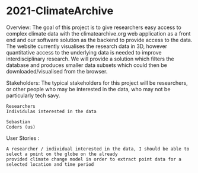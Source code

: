 # 2021-ClimateArchive

Overview:
    The goal of this project is to give researchers easy access to complex climate data with the climatearchive.org web application as a front end and our software solution as the
    backend to provide access to the data. The website currently visualises the research data in 3D, however quantitative access to the underlying data is needed to improve
    interdisciplinary research. We will provide a solution which filters the database and produces smaller data subsets which could then be downloaded/visualised from the browser.

Stakeholders:
    The typical stakeholders for this project will be researchers, or other people who may be interested in the data,
    who may not be particularly tech savy.

    Researchers
    Individulas interested in the data

    Sebastian
    Coders (us)

  User Stories :

    A researcher / individual interested in the data, I should be able to select a point on the globe on the already
    provided climate change model in order to extract point data for a selected location and time period
